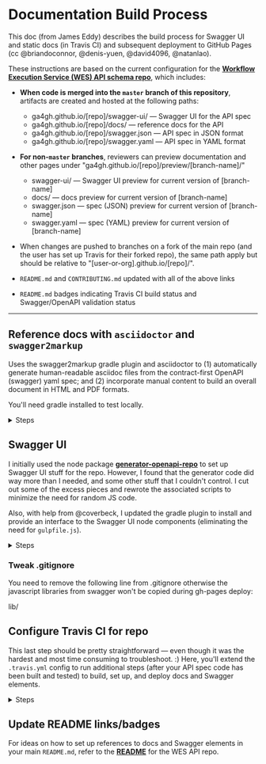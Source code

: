 # Documentation Build Process

This doc (from James Eddy) describes the build process for Swagger UI and static docs (in Travis CI) and subsequent deployment to GitHub Pages (cc @briandoconnor, @denis-yuen, @david4096, @natanlao).

These instructions are based on the current configuration for the [**Workflow Execution Service (WES) API schema repo**](https://github.com/ga4gh/workflow-execution-service-schemas), which includes:

+ **When code is merged into the `master` branch of this repository**, artifacts are created and hosted at the following paths:
  + ga4gh.github.io/[repo]/swagger-ui/ — Swagger UI for the API spec
  + ga4gh.github.io/[repo]/docs/ — reference docs for the API
  + ga4gh.github.io/[repo]/swagger.json — API spec in JSON format
  + ga4gh.github.io/[repo]/swagger.yaml — API spec in YAML format

+ **For non-`master` branches**, reviewers can preview documentation and other pages under "ga4gh.github.io/[repo]/preview/[branch-name]/"
  + swagger-ui/ — Swagger UI preview for current version of [branch-name]
  + docs/ — docs preview for current version of [branch-name]
  + swagger.json — spec (JSON) preview for current version of [branch-name]
  + swagger.yaml — spec (YAML) preview for current version of [branch-name]

+ When changes are pushed to branches on a fork of the main repo (and the user has set up Travis for their forked repo), the same path apply but should be relative to "[user-or-org].github.io/[repo]/".

+ `README.md` and `CONTRIBUTING.md` updated with all of the above links

+ `README.md` badges indicating Travis CI build status and Swagger/OpenAPI validation status


---

## Reference docs with `asciidoctor` and `swagger2markup`

Uses the swagger2markup gradle plugin and asciidoctor to (1) automatically generate human-readable asciidoc files from the contract-first OpenAPI (swagger) yaml spec; and (2) incorporate
manual content to build an overall document in HTML and PDF formats.

You'll need gradle installed to test locally.

<details>

<summary>Steps</summary>

### Set up directory

I started with the setup used in [**this template**](https://github.com/Swagger2Markup/swagger2markup-gradle-project-template) and copied over files for the Swagger2Markup [**gradle plugin**](http://swagger2markup.github.io/swagger2markup/1.3.1/#_gradle_plugin).

**Note:** the choice of directory structure used here was my own, and is somewhat arbitrary. You can reorganize however you like, but you'll need to keep track of paths across various scripts and config files.

```terminal
. # top level repo directory, e.g., 'workflow-execution-service-schemas/'
├── build.gradle
├── gradle
│   └── wrapper
│       ├── gradle-wrapper.jar
│       └── gradle-wrapper.properties
└── gradlew
```

### Update `gradle.settings`

Change root project name (to the name of your repo's project):
```groovy
rootProject.name = 'workflow-execution-service-schemas'
```

### Update `build.gradle`

Add `asciiDocDir` to `ext`:
```groovy
ext {
    asciiDocDir = file("docs/asciidoc")
    asciiDocOutputDir = file("docs/asciidoc/swagger2markup")
}
```

Update paths in `convertSwagger2markup`:
```groovy
convertSwagger2markup {
    swaggerInput file("openapi/workflow_execution_service.swagger.yaml").getAbsolutePath()
    outputDir asciiDocOutputDir
    config = ['swagger2markup.markupLanguage' : 'ASCIIDOC',
              'swagger2markup.extensions.dynamicDefinitions.contentPath' : file('docs/asciidoc/swagger2markup/definitions').absolutePath,
              'swagger2markup.extensions.dynamicOverview.contentPath' : file('docs/asciidoc/swagger2markup/overview').absolutePath,
              'swagger2markup.extensions.dynamicPaths.contentPath' : file('docs/asciidoc/swagger2markup/paths').absolutePath,
              'swagger2markup.extensions.dynamicSecurity.contentPath' : file('docs/asciidoc/swagger2markup/security').absolutePath]
}
```

Add `sourceDir` and `outputDir` to `asciidoctor`:
```groovy
asciidoctor {
    dependsOn convertSwagger2markup
    sourceDir asciiDocDir
    outputDir file("docs")
    sources {
        include 'index.adoc'
    }
    backends = ['html5', 'pdf']
    attributes = [
            doctype: 'book',
            toc: 'left',
            toclevels: '3',
            numbered: '',
            sectlinks: '',
            sectanchors: '',
            hardbreaks: '',
            generated: asciiDocOutputDir
    ]
}
```

Update paths in `watch`:
```groovy
watch {
    asciidoc {
        files fileTree('docs/asciidoc')
        tasks 'asciidoctor'
    }
}
```

### Generate AsciiDoc docs

Run `./gradlew convertSwagger2markup` to convert swagger YAML to AsciiDoc files and initialize the `docs` folder:
```terminal
.
└── docs
    └── asciidoc
        └── swagger2markup
            ├── definitions.adoc
            ├── overview.adoc
            ├── paths.adoc
            └── security.adoc
```

### Add `index.adoc` and `front_matter.adoc`

The [index file](https://github.com/ga4gh/workflow-execution-service-schemas/blob/master/docs/asciidoc/index.adoc) allows you to control the order in which pages are built for HTML and PDF docs; it looks like this:
```adoc
include::{generated}/overview.adoc[]
include::front_matter.adoc[]
include::{generated}/paths.adoc[]
include::{generated}/definitions.adoc[]
```

The ["front matter" file](https://github.com/ga4gh/workflow-execution-service-schemas/blob/master/docs/asciidoc/front_matter.adoc) is where you can add any manual content that you want to integrate with the
generated docs. This content needs to be composed using AsciiDoc (`.adoc`) format:

```adoc
== Section header

Some summary text.

Features:

* feature 1
* feature 2

== Another section header

More text...
```

### Build reference docs

Run `./gradlew asciidoctor` to test. Check `docs/asciidoc/html5/index.html` to see the generated HTML report or `docs/asciidoc/pdf/index.pdf` to see the generated PDF report.

```terminal
.
└── docs
    ├── README.md
    ├── asciidoc
    │   ├── front_matter.adoc
    │   ├── index.adoc
    │   └── swagger2markup
    │       ├── definitions.adoc
    │       ├── overview.adoc
    │       ├── paths.adoc
    │       └── security.adoc
    ├── html5
    │   └── index.html
    └── pdf
        └── index.pdf
```

You can also add a `README.md` to the `docs` folder with a link to where generated docs will be hosted:
```md
View the full [Reference Documentation](https://ga4gh.github.io/workflow-execution-service-schemas/docs/) for the Workflow Execution Service API.
```

</details>

## Swagger UI

I initially used the node package [**generator-openapi-repo**](https://github.com/Rebilly/generator-openapi-repo) to set up Swagger UI stuff for the repo. However, I found that the generator code did way more than I needed, and some other stuff that I couldn't control. I cut out some of the excess pieces and rewrote the associated scripts to minimize the need for random JS code.

Also, with help from @coverbeck, I updated the gradle plugin to install and provide an interface to the Swagger UI node components (eliminating the need for `gulpfile.js`).

<details>

<summary>Steps</summary>

### Set up directory

```terminal

├── package.json
└── scripts
    ├── buildui.js  # deprecated; need to remove
    ├── fetchpages.sh
    └── stagepages.sh
```

### Add/edit `package.json`

You should be able to copy the contents of [`package.json`](https://github.com/ga4gh/workflow-execution-service-schemas/blob/master/package.json) from the WES repo to get started. Update `name` and `version` to match the information for your repo.

### Edit `stagepages.sh`

This script builds Swagger UI and sets up various elements in their target locations for deployment to GitHub pages. The path to the swagger YAML is hardcoded in a couple lines, so you'll need to change that.

```shell
#!/usr/bin/env bash

set -e
set -v

if [ "$TRAVIS_BRANCH" == "master" ]; then
    cp docs/html5/index.html docs/
    cp openapi/workflow_execution_service.swagger.yaml ./swagger.yaml
    cp -R web_deploy/* .
elif [ "$TRAVIS_BRANCH" != "gh-pages" ]; then
  branch=$(echo "$TRAVIS_BRANCH" | awk '{print tolower($0)}')
  branchpath="preview/$branch"
  mkdir -p "$branchpath/docs"
  cp docs/html5/index.html "$branchpath/docs/"
  cp openapi/workflow_execution_service.swagger.yaml "$branchpath/swagger.yaml"
  cp -R web_deploy/* "$branchpath/"
fi
```

</details>

### Tweak .gitignore

You need to remove the following line from .gitignore otherwise
the javascript libraries from swagger won't be copied during
gh-pages deploy:

  lib/


## Configure Travis CI for repo

This last step should be pretty straightforward — even though it was the hardest and most time consuming to troubleshoot. :) Here, you'll extend the `.travis.yml` config to run additional steps (after your API spec code has been built and tested) to build, set up, and deploy docs and Swagger elements.

<details>

<summary>Steps</summary>

### Create/add GitHub token

Follow [instructions](https://docs.travis-ci.com/user/deployment/pages/#setting-the-github-token) from Travis CI docs.

### Update `travis.yml`

If you already have a build/test/deply job configured in Travis, you can separate this as a separate stage in `jobs/include` — it's OK for different stages to use different environments. I believe you could also use `matrix` here, but this seems to work.

```yaml
jobs:
  include:
    - stage: test
      language: python
      python:
      - '2.7'
      before_install:
      - sudo apt-get update -qq
      - pip install . --process-dependency-links
      - pip install -r python/dev-requirements.txt
      script:
      - nosetests python/
      - flake8 python
      - ga4gh_wes_client
      deploy:
      ...

    - stage: build_pages
      ...
```

Add docs/swagger build commands for Java-based stage:

**Note:** the `fetchpages.sh` step here effectively acts to retrieve the current state of the `gh-pages` branch and store it to be re-pushed along with the newly generated pages — rather than overwritten.

```yaml
jobs:
  include:
    - stage: test
      ...

    - stage: build_pages
      language: java
      jdk: oraclejdk8
      before_install:
      - chmod +x gradlew
      - chmod +x scripts/fetchpages.sh
      - chmod +x scripts/stagepages.sh
      script:
      - "./scripts/fetchpages.sh"
      - "./gradlew installSwagger buildSwagger asciidoctor"
      - "./scripts/stagepages.sh"
```

Add deploy instructions for GitHub pages:

**Note:** It is important that all of your build/deploy steps for docs and Swagger elements use the same language for the build environment (and preferably part of the same job/stage). Travis *does not* cache information between jobs of different languages, and so pushing to `gh-pages` without missing or overwriting something from a previous job gets really complicated.

```yaml
jobs:
  include:
    - stage: test
      ...

    - stage: build_pages
      language: java
      jdk: oraclejdk8
      before_install:
      - chmod +x gradlew
      - chmod +x scripts/fetchpages.sh
      - chmod +x scripts/stagepages.sh
      script:
      - "./scripts/fetchpages.sh"
      - "./gradlew installSwagger buildSwagger asciidoctor"
      - "./scripts/stagepages.sh"
      deploy:
        provider: pages
        skip-cleanup: true
        github-token: $GITHUB_TOKEN
        on:
          all_branches: true
```

Push to your repo and cross your fingers...

</details>

## Update README links/badges

For ideas on how to set up references to docs and Swagger elements in your main `README.md`, refer to the [**README**](https://github.com/ga4gh/workflow-execution-service-schemas/blob/master/README.md) for the WES API repo.
